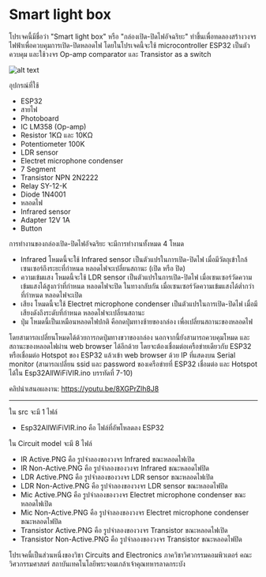 # Smart light box
โปรเจคนี้มีชื่อว่า "Smart light box" หรือ "กล่องเปิด-ปิดไฟอัจฉริยะ" ทำขึ้นเพื่อทดลองสร้างวงจรไฟฟ้าเพื่อควบคุมการเปิด-ปิดหลอดไฟ โดยในโปรเจคนี้จะใช้ microcontroller ESP32 เป็นตัวควบคุม และใช้วงจร Op-amp comparator และ Transistor as a switch

![alt text](https://github.com/tsunafield1/Smart_light_box/blob/main/Example.PNG?raw=true)

อุปกรณ์ที่ใช้
- ESP32
- สายไฟ
- Photoboard
- IC LM358 (Op-amp)
- Resistor 1KΩ และ 10KΩ
- Potentiometer 100K
- LDR sensor
- Electret microphone condenser
- 7 Segment
- Transistor NPN 2N2222
- Relay SY-12-K
- Diode 1N4001
- หลอดไฟ
- Infrared sensor
- Adapter 12V 1A
- Button

การทำงานของกล่องเปิด-ปิดไฟอัจฉริยะ จะมีการทำงานทั้งหมด 4 โหมด 
- Infrared โหมดนี้จะใช้ Infrared sensor เป็นตัวแปรในการเปิด-ปิดไฟ เมื่อมีวัตถุเข้าใกล้เซนเซอร์ถึงระยะที่กำหนด หลอดไฟจะเปลี่ยนสถานะ (เปิด หรือ ปิด)
- ความเข้มแสง โหมดนี้จะใช้ LDR sensor เป็นตัวแปรในการเปิด-ปิดไฟ เมื่อเซนเซอร์วัดความเข้มแสงได้สูงกว่าที่กำหนด หลอดไฟจะปิด ในทางกลับกัน เมื่อเซนเซอร์วัดความเข้มแสงได้ต่ำกว่าที่กำหนด หลอดไฟจะเปิด
- เสียง โหมดนี้จะใช้ Electret microphone condenser เป็นตัวแปรในการเปิด-ปิดไฟ เมื่อมีเสียงดังถึงระดับที่กำหนด หลอดไฟจะเปลี่ยนสถานะ
- ปุ่ม โหมดนี้เป็นเหมือนหลอดไฟปกติ คือกดปุ่มทางซ้ายของกล่อง เพื่อเปลี่ยนสถานะของหลอดไฟ

โดยสามารถเปลี่ยนโหมดได้ด้วยการกดปุ่มทางขวาของกล่อง นอกจากนี้ยังสามารถควบคุมโหมด และสถานะของหลอดไฟผ่าน web browser ได้อีกด้วย โดยจะต้องเชื่อมต่อเครือข่ายเดียวกับ ESP32 หรือเชื่อมต่อ Hotspot ของ ESP32 แล้วเข้า web browser ด้วย IP ที่แสดงบน Serial monitor (สามารถเปลี่ยน ssid และ password ของเครือข่ายที่ ESP32 เชื่อมต่อ และ Hotspot ได้ใน Esp32AllWiFiVIR.ino บรรทัดที่ 7-10)

คลิปนำเสนอผลงาน: https://youtu.be/8XGPrZlh8J8

-----------------------------------------------------------------------------------------------------------------------------------------------------------------------

ใน src จะมี 1 ไฟล์
- Esp32AllWiFiVIR.ino คือ ไฟล์ที่อัพโหลดลง ESP32

ใน Circuit model จะมี 8 ไฟล์
- IR Active.PNG คือ รูปจำลองของวงจร Infrared ขณะหลอดไฟเปิด
- IR Non-Active.PNG คือ รูปจำลองของวงจร Infrared ขณะหลอดไฟปิด
- LDR Active.PNG คือ รูปจำลองของวงจร LDR sensor ขณะหลอดไฟเปิด
- LDR Non-Active.PNG คือ รูปจำลองของวงจร LDR sensor ขณะหลอดไฟปิด
- Mic Active.PNG คือ รูปจำลองของวงจร Electret microphone condenser ขณะหลอดไฟเปิด
- Mic Non-Active.PNG คือ รูปจำลองของวงจร Electret microphone condenser ขณะหลอดไฟปิด
- Transistor Active.PNG คือ รูปจำลองของวงจร Transistor ขณะหลอดไฟเปิด
- Transistor Non-Active.PNG คือ รูปจำลองของวงจร Transistor ขณะหลอดไฟปิด

โปรเจคนี้เป็นส่วนหนึ่งของวิชา Circuits and Electronics ภาควิชาวิศวกรรมคอมพิวเตอร์ คณะวิศวกรรมศาสตร์ สถาบันเทคโนโลยีพระจอมเกล้าเจ้าคุณทหารลาดกระบัง
